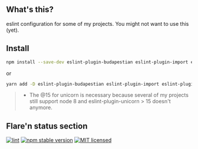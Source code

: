 ## What's this?

eslint configuration for some of my projects. You might not want to use this
(yet).

## Install

```sh
npm install --save-dev eslint-plugin-budapestian eslint-plugin-import eslint-plugin-mocha eslint-plugin-node eslint-plugin-security eslint-plugin-unicorn@15 eslint-config-prettier eslint-config-moving-meadow
```

or

```sh
yarn add -D eslint-plugin-budapestian eslint-plugin-import eslint-plugin-mocha eslint-plugin-node eslint-plugin-security eslint-plugin-unicorn@15 eslint-config-prettier eslint-config-moving-meadow
```

> - The @15 for unicorn is necessary because several of my projects still support
>   node 8 and eslint-plugin-unicorn > 15 doesn't anymore.

## Flare'n status section

[![lint](https://github.com/sverweij/eslint-config-moving-meadow/workflows/lint/badge.svg)](https://github.com/sverweij/eslint-config-moving-meadow/actions?query=workflow%3Alint)
[![npm stable version](https://img.shields.io/npm/v/eslint-config-moving-meadow.svg?logo=npm)](https://npmjs.com/package/eslint-config-moving-meadow)
[![MIT licensed](https://img.shields.io/badge/license-MIT-blue.svg)](LICENSE)
